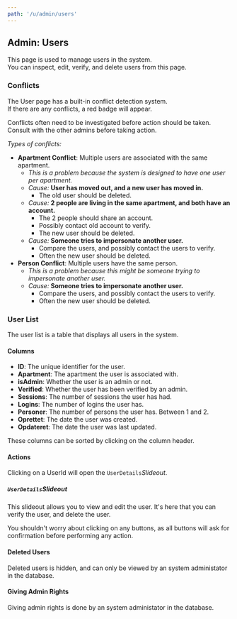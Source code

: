 ```yaml
---
path: '/u/admin/users'
---
```


## Admin: Users

This page is used to manage users in the system.  
You can inspect, edit, verify, and delete users from this page.

### Conflicts

The User page has a built-in conflict detection system.  
If there are any conflicts, a red badge will appear.

Conflicts often need to be investigated before action should be taken.  
Consult with the other admins before taking action.

_Types of conflicts:_

- **Apartment Conflict**: Multiple users are associated with the same apartment.
  - _This is a problem because the system is designed to have one user per apartment._
  - _Cause:_ **User has moved out, and a new user has moved in.**
    - The old user should be deleted.
  - _Cause:_ **2 people are living in the same apartment, and both have an account.**
    - The 2 people should share an account.
    - Possibly contact old account to verify.
    - The new user should be deleted.
  - _Cause:_ **Someone tries to impersonate another user.**
    - Compare the users, and possibly contact the users to verify.
    - Often the new user should be deleted.
- **Person Conflict**: Multiple users have the same person.
  - _This is a problem because this might be someone trying to impersonate another user._
  - _Cause:_ **Someone tries to impersonate another user.**
    - Compare the users, and possibly contact the users to verify.
    - Often the new user should be deleted.

### User List

The user list is a table that displays all users in the system.

#### Columns

- **ID**: The unique identifier for the user.
- **Apartment**: The apartment the user is associated with.
- **isAdmin**: Whether the user is an admin or not.
- **Verified**: Whether the user has been verified by an admin.
- **Sessions**: The number of sessions the user has had.
- **Logins**: The number of logins the user has.
- **Personer**: The number of persons the user has. Between 1 and 2.
- **Oprettet**: The date the user was created.
- **Opdateret**: The date the user was last updated.

These columns can be sorted by clicking on the column header.

#### Actions

Clicking on a UserId will open the `UserDetails`_Slideout_.

##### `UserDetails`_Slideout_

This slideout allows you to view and edit the user.
It's here that you can verify the user, and delete the user.

You shouldn't worry about clicking on any buttons, as all buttons will ask for confirmation before performing any action.

#### Deleted Users

Deleted users is hidden, and can only be viewed by an system administator in the database.

#### Giving Admin Rights

Giving admin rights is done by an system administator in the database.
